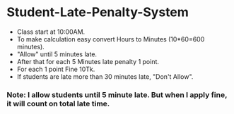 # Student-Late-Penalty-System

* Class start at 10:00AM.
* To make calculation easy convert Hours to Minutes (10*60=600 minutes).
* "Allow" until 5 minutes late.
* After that for each 5 Minutes late penalty 1 point.
* For each 1 point Fine 10Tk.
* If students are late more than 30 minutes late, "Don't Allow".

### Note: I allow students until 5 minute late. But when I apply fine, it will count on total late time.
